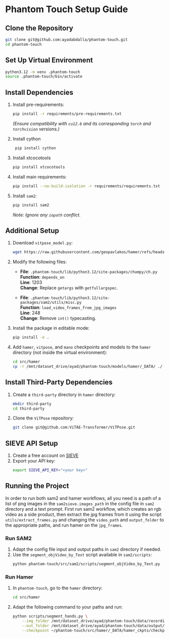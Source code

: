 # Phantom Touch Setup Guide

## Clone the Repository
```bash
git clone git@github.com:ayadabdalla/phantom-touch.git
cd phantom-touch
```

## Set Up Virtual Environment
```bash
python3.12 -m venv .phantom-touch
source .phantom-touch/bin/activate
```

## Install Dependencies
1. Install pre-requirements:
    ```bash
    pip install -r requirements/pre-requirements.txt
    ```
    *(Ensure compatibility with `cu12.6` and its corresponding `torch` and `torchvision` versions.)*

2. Install cython
   ```bash
    pip install cython
    ```
3. Install xtcocotools
    ```bash
    pip install xtcocotools
    ```
4. Install main requirements:
    ```bash
    pip install --no-build-isolation -r requirements/requirements.txt
    ```

5. Install `sam2`:
    ```bash
    pip install sam2
    ```
    *Note: Ignore any `iopath` conflict.*

## Additional Setup
1. Download `vitpose_model.py`:
    ```bash
    wget https://raw.githubusercontent.com/geopavlakos/hamer/refs/heads/main/vitpose_model.py -P .phantom-touch/lib/python3.12/site-packages/hamer
    ```

2. Modify the following files:
    - **File**: `.phantom-touch/lib/python3.12/site-packages/chumpy/ch.py`  
      **Function**: `depends_on`  
      **Line**: 1203  
      **Change**: Replace `getargs` with `getfullargspec`.

    - **File**: `.phantom-touch/lib/python3.12/site-packages/sam2/utils/misc.py`  
      **Function**: `load_video_frames_from_jpg_images`  
      **Line**: 248  
      **Change**: Remove `int()` typecasting.

3. Install the package in editable mode:
    ```bash
    pip install -e .
    ```

4. Add `hamer`, `vitpose`, and `mano` checkpoints and models to the `hamer` directory (not inside the virtual environment):
    ```bash
    cd src/hamer
    cp -r /mnt/dataset_drive/ayad/phantom-touch/models/hamer/_DATA/ ./
    ```

## Install Third-Party Dependencies
1. Create a `third-party` directory in `hamer` directory:
    ```bash
    mkdir third-party
    cd third-party
    ```

2. Clone the `ViTPose` repository:
    ```bash
    git clone git@github.com:ViTAE-Transformer/ViTPose.git
    ```

## SIEVE API Setup
1. Create a free account on [SIEVE](https://www.sievedata.com/)
2. Export your API key:
    ```bash
    export SIEVE_API_KEY="<your key>"
    ```
## Running the Project
In order to run both sam2 and hamer workflows, all you need is a path of a list of png images in the `sam2sieve.images_path` in the config file in `sam2` directory and a text prompt. First run sam2 workflow, which creates an rgb video as a side product, then extract the jpg frames from it using the script `utils/extract_frames.py` and changing the `video_path` and `output_folder` to the appropriate paths, and run hamer on the `jpg_frames`.
### Run SAM2
1. Adapt the config file input and output paths in `sam2` directory if needed.
1. Use the `segment_objVideo_by_Text` script available in `sam2/scripts`:
    ```bash
    python phantom-touch/src/sam2/scripts/segment_objVideo_by_Text.py
    ```
### Run Hamer
1. In `phantom-touch`, go to the `hamer` directory:
    ```bash
    cd src/hamer
    ```
2. Adapt the following command to your paths and run:
    ```bash
    python scripts/segment_hands.py \
        --img_folder /mnt/dataset_drive/ayad/phantom-touch/data/recordings/white_cloth_exp/white_nonreflective_cloth_light_on_ambient_light/png_output/color_sample/ \
        --out_folder /mnt/dataset_drive/ayad/phantom-touch/data/output/white_cloth_exp/white_nonreflective_cloth_light_on_ambient_light/hamer_output/ \
        --checkpoint ~/phantom-touch/src/hamer/_DATA/hamer_ckpts/checkpoints/hamer.ckpt
    ```
